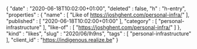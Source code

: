 {
  "date" : "2020-06-18T10:02:00+01:00",
  "deleted" : false,
  "h" : "h-entry",
  "properties" : {
    "name" : [ "Like of https://joshghent.com/personal-infra/" ],
    "published" : [ "2020-06-18T10:02:00+01:00" ],
    "category" : [ "personal-infrastructure" ],
    "like-of" : [ "https://joshghent.com/personal-infra/" ]
  },
  "kind" : "likes",
  "slug" : "2020/06/lh9ns",
  "tags" : [ "personal-infrastructure" ],
  "client_id" : "https://indigenous.realize.be"
}
